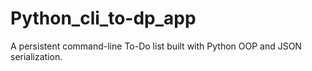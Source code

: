 # Python_cli_to-dp_app
A persistent command-line To-Do list built with Python OOP and JSON serialization.
